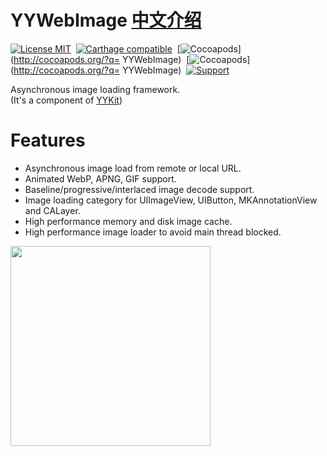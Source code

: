 YYWebImage <a href="#中文介绍">中文介绍</a>
==============
[![License MIT](https://img.shields.io/badge/license-MIT-green.svg?style=flat)](https://raw.githubusercontent.com/ibireme/YYWebImage/master/LICENSE)&nbsp;
[![Carthage compatible](https://img.shields.io/badge/Carthage-compatible-4BC51D.svg?style=flat)](https://github.com/Carthage/Carthage)&nbsp;
[![Cocoapods](http://img.shields.io/cocoapods/v/YYWebImage.svg?style=flat)](http://cocoapods.org/?q= YYWebImage)&nbsp;
[![Cocoapods](http://img.shields.io/cocoapods/p/YYWebImage.svg?style=flat)](http://cocoapods.org/?q= YYWebImage)&nbsp;
[![Support](https://img.shields.io/badge/support-iOS%206%2B%20-blue.svg?style=flat)](https://www.apple.com/nl/ios/)

Asynchronous image loading framework.<br/>
(It's a component of [YYKit](https://github.com/ibireme/YYKit))


Features
==============
- Asynchronous image load from remote or local URL.
- Animated WebP, APNG, GIF support.
- Baseline/progressive/interlaced image decode support.
- Image loading category for UIImageView, UIButton, MKAnnotationView and CALayer.
- High performance memory and disk image cache.
- High performance image loader to avoid main thread blocked.

<img src="https://raw.github.com/ibireme/YYWebImage/Demo/Demo.gif" width="320">